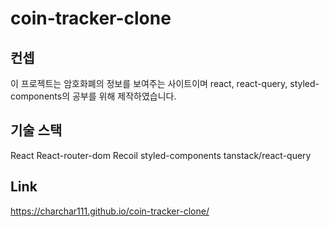 # coin-tracker-clone

## 컨셉
이 프로젝트는 암호화폐의 정보를 보여주는 사이트이며 react, react-query, styled-components의 공부를 위해 제작하였습니다.

## 기술 스택
React
React-router-dom
Recoil
styled-components
tanstack/react-query

## Link
https://charchar111.github.io/coin-tracker-clone/
